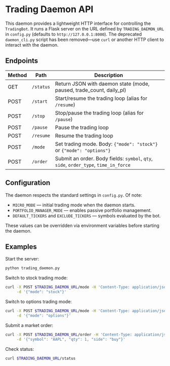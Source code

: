 # Trading Daemon API

This daemon provides a lightweight HTTP interface for controlling the
`TradingBot`. It runs a Flask server on the URL defined by
`TRADING_DAEMON_URL` in `config.py` (defaults to `http://127.0.0.1:8000`).
The deprecated ``daemon_cli.py`` script has been removed—use ``curl`` or
another HTTP client to interact with the daemon.

## Endpoints

| Method | Path   | Description                                  |
| ------ | ------ | -------------------------------------------- |
| GET    | `/status` | Return JSON with daemon state (mode, paused, trade_count, daily_pl) |
| POST   | `/start` | Start/resume the trading loop (alias for `/resume`) |
| POST   | `/stop`  | Stop/pause the trading loop (alias for `/pause`) |
| POST   | `/pause` | Pause the trading loop |
| POST   | `/resume` | Resume the trading loop |
| POST   | `/mode`  | Set trading mode. Body: `{"mode": "stock"}` or `{"mode": "options"}` |
| POST   | `/order` | Submit an order. Body fields: `symbol`, `qty`, `side`, `order_type`, `time_in_force` |

## Configuration

The daemon respects the standard settings in `config.py`. Of note:

- `MICRO_MODE` — initial trading mode when the daemon starts.
- `PORTFOLIO_MANAGER_MODE` — enables passive portfolio management.
- `DEFAULT_TICKERS` and `EXCLUDE_TICKERS` — symbols evaluated by the bot.

These values can be overridden via environment variables before starting
the daemon.

## Examples

Start the server:

```bash
python trading_daemon.py
```

Switch to stock trading mode:

```bash
curl -X POST $TRADING_DAEMON_URL/mode -H 'Content-Type: application/json' \
     -d '{"mode": "stock"}'
```

Switch to options trading mode:

```bash
curl -X POST $TRADING_DAEMON_URL/mode -H 'Content-Type: application/json' \
     -d '{"mode": "options"}'
```

Submit a market order:

```bash
curl -X POST $TRADING_DAEMON_URL/order -H 'Content-Type: application/json' \
     -d '{"symbol": "AAPL", "qty": 1, "side": "buy"}'
```

Check status:

```bash
curl $TRADING_DAEMON_URL/status
```

